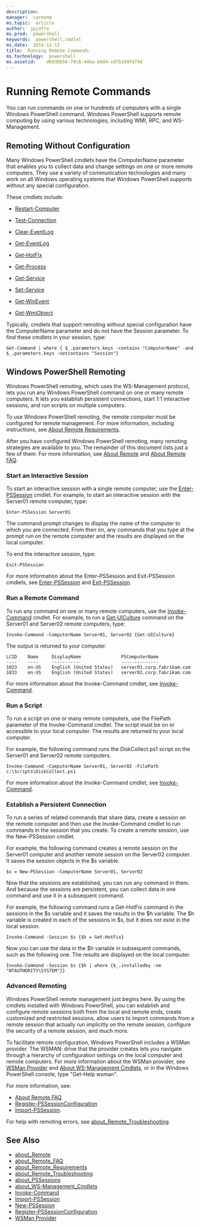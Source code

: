 ```yaml
---
description:  
manager:  carmonm
ms.topic:  article
author:  jpjofre
ms.prod:  powershell
keywords:  powershell,cmdlet
ms.date:  2016-12-12
title:  Running Remote Commands
ms.technology:  powershell
ms.assetid:    d6938b56-7dc8-44ba-b4d4-cd7b169fd74d
---
```



# Running Remote Commands
You can run commands on one or hundreds of computers with a single Windows PowerShell command. Windows PowerShell supports remote computing by using various technologies, including WMI, RPC, and WS-Management.

## Remoting Without Configuration
Many Windows PowerShell cmdlets have the ComputerName parameter that enables you to collect data and change settings on one or more remote computers. They use a variety of communication technologies and many work on all Windows operating systems that Windows PowerShell supports without any special configuration.

These cmdlets include:

-   [Restart-Computer](https://technet.microsoft.com/en-us/library/dd315301.aspx)

-   [Test-Connection](https://technet.microsoft.com/en-us/library/dd315259.aspx)

-   [Clear-EventLog](https://technet.microsoft.com/en-us/library/dd347552.aspx)

-   [Get-EventLog](https://technet.microsoft.com/en-us/library/dd315250.aspx)

-   [Get-HotFix](https://technet.microsoft.com/en-us/library/e1ef636f-5170-4675-b564-199d9ef6f101)

-   [Get-Process](https://technet.microsoft.com/en-us/library/dd347630.aspx)

-   [Get-Service](https://technet.microsoft.com/en-us/library/dd347591.aspx)

-   [Set-Service](https://technet.microsoft.com/en-us/library/dd315324.aspx)

-   [Get-WinEvent](https://technet.microsoft.com/en-us/library/dd315358.aspx)

-   [Get-WmiObject](https://technet.microsoft.com/en-us/library/dd315295.aspx)

Typically, cmdlets that support remoting without special configuration have the ComputerName parameter and do not have the Session parameter. To find these cmdlets in your session, type:

```
Get-Command | where { $_.parameters.keys -contains "ComputerName" -and $_.parameters.keys -notcontains "Session"}
```

## Windows PowerShell Remoting
Windows PowerShell remoting, which uses the WS-Management protocol, lets you run any Windows PowerShell command on one or many remote computers. It lets you establish persistent connections, start 1:1 interactive sessions, and run scripts on multiple computers.

To use Windows PowerShell remoting, the remote computer must be configured for remote management. For more information, including instructions, see [About Remote Requirements](https://technet.microsoft.com/en-us/library/dd315349.aspx).

After you have configured Windows PowerShell remoting, many remoting strategies are available to you. The remainder of this document lists just a few of them. For more information, see [About Remote](https://technet.microsoft.com/en-us/library/dd347744.aspx) and 
[About Remote FAQ](https://technet.microsoft.com/en-us/library/dd347744.aspx).

### Start an Interactive Session
To start an interactive session with a single remote computer, use the [Enter-PSSession](https://technet.microsoft.com/en-us/library/dd315384.aspx) cmdlet. For example, to start an interactive session with the Server01 remote computer, type:

```
Enter-PSSession Server01
```

The command prompt changes to display the name of the computer to which you are connected. From then on, any commands that you type at the prompt run on the remote computer and the results are displayed on the local computer.

To end the interactive session, type:

```
Exit-PSSession
```

For more information about the Enter-PSSession and Exit-PSSession cmdlets, see [Enter-PSSession](https://technet.microsoft.com/en-us/library/dd315384.aspx) 
and [Exit-PSSession](https://technet.microsoft.com/en-us/library/dd315322.aspx).

### Run a Remote Command
To run any command on one or many remote computers, use the [Invoke-Command](https://technet.microsoft.com/en-us/library/dd347578.aspx) cmdlet.
 For example, to run a [Get-UICulture](https://technet.microsoft.com/en-us/library/dd347742.aspx) command on the Server01 and Server02 remote computers, type:

```
Invoke-Command -ComputerName Server01, Server02 {Get-UICulture}
```

The output is returned to your computer.

```
LCID    Name     DisplayName               PSComputerName
----    ----     -----------               --------------
1033    en-US    English (United States)   server01.corp.fabrikam.com
1033    en-US    English (United States)   server02.corp.fabrikam.com
```

For more information about the Invoke-Command cmdlet, see [Invoke-Command](https://technet.microsoft.com/en-us/library/22fd98ba-1874-492e-95a5-c069467b8462).

### Run a Script
To run a script on one or many remote computers, use the FilePath parameter of the Invoke-Command cmdlet. The script must be on or accessible to your local computer. The results are returned to your local computer.

For example, the following command runs the DiskCollect.ps1 script on the Server01 and Server02 remote computers.

```
Invoke-Command -ComputerName Server01, Server02 -FilePath c:\Scripts\DiskCollect.ps1
```

For more information about the Invoke-Command cmdlet, see [Invoke-Command](https://technet.microsoft.com/en-us/library/dd347578.aspx).

### Establish a Persistent Connection
To run a series of related commands that share data, create a session on the remote computer and then use the Invoke-Command cmdlet to run commands in the session that you create. To create a remote session, use the New-PSSession cmdlet.

For example, the following command creates a remote session on the Server01 computer and another remote session on the Server02 computer. It saves the session objects in the $s variable.

```
$s = New-PSSession -ComputerName Server01, Server02
```

Now that the sessions are established, you can run any command in them. And because the sessions are persistent, you can collect data in one command and use it in a subsequent command.

For example, the following command runs a Get-HotFix command in the sessions in the $s variable and it saves the results in the $h variable. The $h variable is created in each of the sessions in $s, but it does not exist in the local session.

```
Invoke-Command -Session $s {$h = Get-HotFix}
```

Now you can use the data in the $h variable in subsequent commands, such as the following one. The results are displayed on the local computer.

```
Invoke-Command -Session $s {$h | where {$_.installedby -ne "NTAUTHORITY\SYSTEM"}}
```

### Advanced Remoting
Windows PowerShell remote management just begins here. By using the cmdlets installed with Windows PowerShell, you can establish and configure remote sessions both from the local and remote ends, create customized and restricted sessions, allow users to import commands from a remote session that actually run implicitly on the remote session, configure the security of a remote session, and much more.

To facilitate remote configuration, Windows PowerShell includes a WSMan provider. The WSMAN: drive that the provider creates lets you navigate through a hierarchy of configuration settings on the local computer and remote computers.
 For more information about the WSMan provider, see  [WSMan Provider](https://technet.microsoft.com/en-us/library/dd819476.aspx) and
  [About WS-Management Cmdlets](https://technet.microsoft.com/en-us/library/dd819481.aspx), or in the Windows PowerShell console, type "Get-Help wsman".

For more information, see:
- [About Remote FAQ](https://technet.microsoft.com/en-us/library/dd315359.aspx)
- [Register-PSSessionConfiguration](https://technet.microsoft.com/en-us/library/dd819496.aspx)
- [Import-PSSession](https://technet.microsoft.com/en-us/library/dd347575.aspx). 

For help with remoting errors, see [about_Remote_Troubleshooting](https://technet.microsoft.com/en-us/library/dd347642.aspx).

## See Also
- [about_Remote](https://technet.microsoft.com/en-us/library/9b4a5c87-9162-4adf-bdfe-fbc80b9b8970)
- [about_Remote_FAQ](https://technet.microsoft.com/en-us/library/e23702fd-9415-4a98-9975-390a4d3adc42)
- [about_Remote_Requirements](https://technet.microsoft.com/en-us/library/da213949-134c-4741-b307-81f4492ba1bd)
- [about_Remote_Troubleshooting](https://technet.microsoft.com/en-us/library/2f890148-8578-49ed-85ea-79a489dd6317)
- [about_PSSessions](https://technet.microsoft.com/en-us/library/7a9b4e0e-fa1b-47b0-92f6-6e2995d70acb)
- [about_WS-Management_Cmdlets](https://technet.microsoft.com/en-us/library/6ed3370a-ea10-45a5-9493-696aeace27ed)
- [Invoke-Command](https://technet.microsoft.com/en-us/library/22fd98ba-1874-492e-95a5-c069467b8462)
- [Import-PSSession](https://technet.microsoft.com/en-us/library/048c115e-a6fb-4e0d-8cea-c5ca24630c9d)
- [New-PSSession](https://technet.microsoft.com/en-us/library/59452f12-a11d-4558-99ea-e6ca6ad5ffd3)
- [Register-PSSessionConfiguration](https://technet.microsoft.com/en-us/library/af68867a-d201-4b19-a1de-594015ed8a25)
- [WSMan Provider](https://technet.microsoft.com/en-us/library/66fe1241-e08f-49ca-832f-a84c33ca8735)

